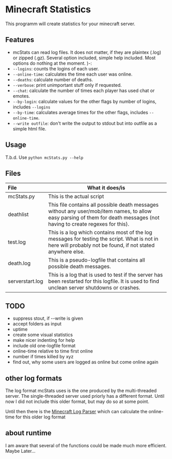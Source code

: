 # Minecraft Statistics

This programm will create statistics for your minecraft server.

## Features

* mcStats can read log files. It does not matter, if they are plaintex (.log) or zipped (.gz). Several option included, simple help included. Most options do nothing at the moment.  )-:
* ```--logins```: counts the logins of each user.
* ```--online-time```: calculates the time each user was online.
* ```--deaths```: calculate number of deaths.
* ```--verbose```: print unimportant stuff only if requested.
* ```--chat```: calculate the number of times each player has used chat or emotes.
* ```--by-login```: calculate values for the other flags by number of logins, includes ```--logins```
* ```--by-time```: calculates average times for the other flags, includes ```--online-time```.
* ```--write outfile```: don't write the output to stdout but into outfile as a simple html file.

## Usage

T.b.d. Use ```python mcStats.py --help```

## Files

| File            | What it does/is |
|:----------------|-----------------|
| mcStats.py      | This is the actual script |
| deathlist       | This file contains all possible death messages without any user/mob/item names, to allow easy parsing of them for death messages (not having to create regexes for this). |
| test.log        | This is a log which contains most of the log messages for testing the script. What is not in here will probably not be found, if not stated anywhere else. |
| death.log       | This is a pseudo-logfile that contains all possible death messages. |
| serverstart.log | This is a log that is used to test if the server has been restarted for this logfile. It is used to find unclean server shutdowns or crashes. |

## TODO

* suppress stout, if --write is given
* accept folders as input
* uptime
* create some visual statistics
* make nicer indenting for help
* include old one-logfile format
* online-time relative to time first online
* number if times killed by xyz
* find out, why some users are logged as online but come online again

## other log formats

The log format mcStats uses is the one produced by the multi-threaded server. The single-threaded server used priorly has a different format. Until now I did not include this older format, but may do so at some point.

Until then there is the [Minecraft Log Parser][1] which can calculate the online-time for this older log format

## about runtime

I am aware that several of the functions could be made much more efficient. Maybe Later...



[1]: https://github.com/stevenleeg/Minecraft-Log-Parser
